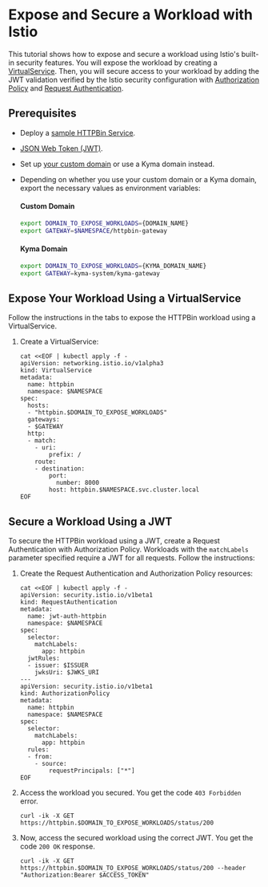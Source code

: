 # Expose and Secure a Workload with Istio

This tutorial shows how to expose and secure a workload using Istio's built-in security features. You will expose the workload by creating a [VirtualService](https://istio.io/latest/docs/reference/config/networking/virtual-service/). Then, you will secure access to your workload by adding the JWT validation verified by the Istio security configuration with [Authorization Policy](https://istio.io/latest/docs/reference/config/security/authorization-policy/) and [Request Authentication](https://istio.io/latest/docs/reference/config/security/request_authentication/).

## Prerequisites

* Deploy a [sample HTTPBin Service](../01-00-create-workload.md).
* [JSON Web Token (JWT)](./01-51-get-jwt.md).
* Set up [your custom domain](../01-10-setup-custom-domain-for-workload.md) or use a Kyma domain instead. 
* Depending on whether you use your custom domain or a Kyma domain, export the necessary values as environment variables:
  
  <!-- tabs:start -->
  #### **Custom Domain**
    
  ```bash
  export DOMAIN_TO_EXPOSE_WORKLOADS={DOMAIN_NAME}
  export GATEWAY=$NAMESPACE/httpbin-gateway
  ```
  #### **Kyma Domain**

  ```bash
  export DOMAIN_TO_EXPOSE_WORKLOADS={KYMA_DOMAIN_NAME}
  export GATEWAY=kyma-system/kyma-gateway
  ```
  <!-- tabs:end -->  

## Expose Your Workload Using a VirtualService

Follow the instructions in the tabs to expose the HTTPBin workload using a VirtualService.

1. Create a VirtualService:

    ```shell
    cat <<EOF | kubectl apply -f -
    apiVersion: networking.istio.io/v1alpha3
    kind: VirtualService
    metadata:
      name: httpbin
      namespace: $NAMESPACE
    spec:
      hosts:
      - "httpbin.$DOMAIN_TO_EXPOSE_WORKLOADS"
      gateways:
      - $GATEWAY
      http:
      - match:
        - uri:
            prefix: /
        route:
        - destination:
            port:
              number: 8000
            host: httpbin.$NAMESPACE.svc.cluster.local
    EOF
    ```

## Secure a Workload Using a JWT

To secure the HTTPBin workload using a JWT, create a Request Authentication with Authorization Policy. Workloads with the `matchLabels` parameter specified require a JWT for all requests. Follow the instructions:

1. Create the Request Authentication and Authorization Policy resources:

    ```shell
    cat <<EOF | kubectl apply -f -
    apiVersion: security.istio.io/v1beta1
    kind: RequestAuthentication
    metadata:
      name: jwt-auth-httpbin
      namespace: $NAMESPACE
    spec:
      selector:
        matchLabels:
          app: httpbin
      jwtRules:
      - issuer: $ISSUER
        jwksUri: $JWKS_URI
    ---
    apiVersion: security.istio.io/v1beta1
    kind: AuthorizationPolicy
    metadata:
      name: httpbin
      namespace: $NAMESPACE
    spec:
      selector:
        matchLabels:
          app: httpbin
      rules:
      - from:
        - source:
            requestPrincipals: ["*"]
    EOF
    ```

2. Access the workload you secured. You get the code `403 Forbidden` error.

    ```shell
    curl -ik -X GET https://httpbin.$DOMAIN_TO_EXPOSE_WORKLOADS/status/200
    ```

3. Now, access the secured workload using the correct JWT. You get the code `200 OK` response.

    ```shell
    curl -ik -X GET https://httpbin.$DOMAIN_TO_EXPOSE_WORKLOADS/status/200 --header "Authorization:Bearer $ACCESS_TOKEN"
    ```

